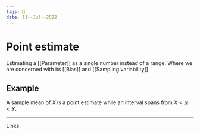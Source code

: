 ```yaml
---
tags: 🌱
date: 11--Jul--2022
---
```


# Point estimate

Estimating a [[Parameter]] as a single number instead of a range. Where we are concerned with its [[Bias]] and [[Sampling variability]]

## Example

A sample mean of $X$ is a point estimate while an interval spans from $X<\mu<Y$.

---
Links: 
